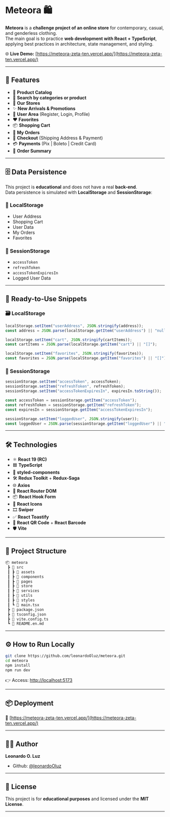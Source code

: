 # Meteora 🛍️  

**Meteora** is a **challenge project of an online store** for contemporary, casual, and genderless clothing.  
The main goal is to practice **web development with React + TypeScript**, applying best practices in architecture, state management, and styling.  

🌐 **Live Demo:** [https://meteora-zeta-ten.vercel.app/](https://meteora-zeta-ten.vercel.app/)  

---

## 🚀 Features  

- 🛒 **Product Catalog**  
- 🔎 **Search by categories or product**  
- 🏬 **Our Stores**  
- ✨ **New Arrivals & Promotions**  
- 👤 **User Area** (Register, Login, Profile)  
- ❤️ **Favorites**  
- 📦 **Shopping Cart**  
- 📜 **My Orders**  
- 📍 **Checkout** (Shipping Address & Payment)  
- 💳 **Payments** (Pix | Boleto | Credit Card)  
- 📑 **Order Summary**  

---

## 🗄️ Data Persistence  

This project is **educational** and does not have a real **back-end**.  
Data persistence is simulated with **LocalStorage** and **SessionStorage**:  

### 🔹 LocalStorage  
- User Address  
- Shopping Cart  
- User Data  
- My Orders  
- Favorites  

### 🔹 SessionStorage  
- `accessToken`  
- `refreshToken`  
- `accessTokenExpiresIn`  
- Logged User Data  

---

## 📌 Ready-to-Use Snippets  

### 🗃️ LocalStorage  

```ts
localStorage.setItem("userAddress", JSON.stringify(address));
const address = JSON.parse(localStorage.getItem("userAddress") || "null");

localStorage.setItem("cart", JSON.stringify(cartItems));
const cartItems = JSON.parse(localStorage.getItem("cart") || "[]");

localStorage.setItem("favorites", JSON.stringify(favorites));
const favorites = JSON.parse(localStorage.getItem("favorites") || "[]");
```

### 🔑 SessionStorage  

```ts
sessionStorage.setItem("accessToken", accessToken);
sessionStorage.setItem("refreshToken", refreshToken);
sessionStorage.setItem("accessTokenExpiresIn", expiresIn.toString());

const accessToken = sessionStorage.getItem("accessToken");
const refreshToken = sessionStorage.getItem("refreshToken");
const expiresIn = sessionStorage.getItem("accessTokenExpiresIn");

sessionStorage.setItem("loggedUser", JSON.stringify(user));
const loggedUser = JSON.parse(sessionStorage.getItem("loggedUser") || "null");
```

---

## 🛠️ Technologies  

- ⚛️ **React 19 (RC)**  
- 🟦 **TypeScript**  
- 🎨 **styled-components**  
- 🛠️ **Redux Toolkit** + **Redux-Saga**  
- 🌐 **Axios**  
- 🔄 **React Router DOM**  
- 📦 **React Hook Form**  
- 🎯 **React Icons**  
- 🎞️ **Swiper**  
- ✅ **React Toastify**  
- 🧾 **React QR Code** + **React Barcode**  
- 🛡️ **Vite**  

---

## 📂 Project Structure  

```bash
📦 meteora
 ┣ 📂 src
 ┃ ┣ 📂 assets
 ┃ ┣ 📂 components
 ┃ ┣ 📂 pages
 ┃ ┣ 📂 store
 ┃ ┣ 📂 services
 ┃ ┣ 📂 utils
 ┃ ┣ 📂 styles
 ┃ ┗ 📜 main.tsx
 ┣ 📜 package.json
 ┣ 📜 tsconfig.json
 ┣ 📜 vite.config.ts
 ┗ 📜 README.en.md
```  

---

## ⚙️ How to Run Locally  

```bash
git clone https://github.com/leonardoOluz/meteora.git
cd meteora
npm install
npm run dev
```

👉 Access: [http://localhost:5173](http://localhost:5173)  

---

## 📦 Deployment  

🔗 [https://meteora-zeta-ten.vercel.app/](https://meteora-zeta-ten.vercel.app/)  

---

## 👨‍💻 Author  

**Leonardo O. Luz**  
- Github: [@leonardoOluz](https://github.com/leonardoOluz)  

---

## 📜 License  

This project is for **educational purposes** and licensed under the **MIT License**.  

---
